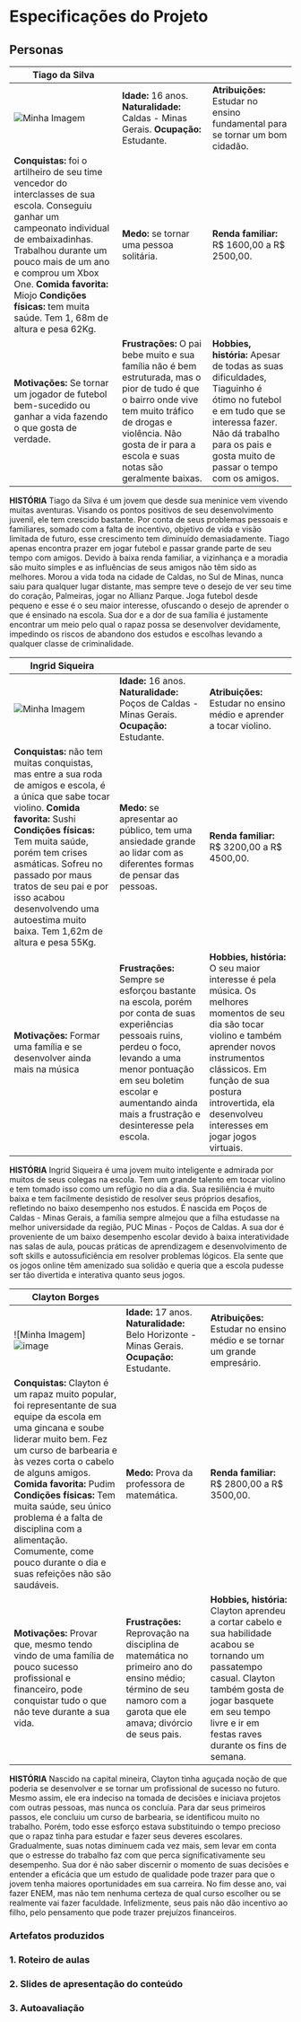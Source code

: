 # Especificações do Projeto


## Personas

| **Tiago da Silva** |                     |                             | 
|------------------|---------------------|-----------------------------|
| ![Minha Imagem](https://github.com/user-attachments/assets/91964465-6b1c-4c96-8d50-258c6ee3f8e2) | **Idade:** 16 anos. **Naturalidade:** Caldas - Minas Gerais. **Ocupação:** Estudante. | **Atribuições:** Estudar no ensino fundamental para se tornar um bom cidadão. |
**Conquistas:** foi o artilheiro de seu time vencedor do interclasses de sua escola. Conseguiu ganhar um campeonato individual de embaixadinhas. Trabalhou durante um pouco mais de um ano e comprou um Xbox One. **Comida favorita:** Miojo **Condições físicas:**  tem muita saúde. Tem 1, 68m de altura e pesa 62Kg.     |**Medo:** se tornar uma pessoa solitária. |**Renda familiar:** R$ 1600,00 a R$ 2500,00.
|**Motivações:** Se tornar um jogador de futebol bem-sucedido ou ganhar a vida fazendo o que gosta de verdade.  |**Frustrações:** O pai bebe muito e sua família não é bem estruturada, mas o pior de tudo é que o bairro onde vive tem muito tráfico de drogas e violência. Não gosta de ir para a escola e suas notas são geralmente baixas.  |**Hobbies, história:** Apesar de todas as suas dificuldades, Tiaguinho é ótimo no futebol e em tudo que se interessa fazer. Não dá trabalho para os pais e gosta muito de passar o tempo com os amigos.


**HISTÓRIA**
Tiago da Silva é um jovem que desde sua meninice vem vivendo muitas aventuras. Visando os pontos positivos de seu desenvolvimento juvenil, ele tem crescido bastante. Por conta de seus problemas pessoais e familiares, somado com a falta de incentivo, objetivo de vida e visão limitada de futuro, esse crescimento tem diminuído demasiadamente. Tiago apenas encontra prazer em jogar futebol e passar grande parte de seu tempo com amigos. Devido à baixa renda familiar, a vizinhança e a moradia são muito simples e as influências de seus amigos não têm sido as melhores. Morou a vida toda na cidade de Caldas, no Sul de Minas, nunca saiu para qualquer lugar distante, mas sempre teve o desejo de ver seu time do coração, Palmeiras, jogar no Allianz Parque. Joga futebol desde pequeno e esse é o seu maior interesse, ofuscando o desejo de aprender o que é ensinado na escola. Sua dor e a dor de sua família é justamente encontrar um meio pelo qual o rapaz possa se desenvolver devidamente, impedindo os riscos de abandono dos estudos e escolhas levando a qualquer classe de criminalidade.


| **Ingrid Siqueira** |                     |                             | 
|------------------|---------------------|-----------------------------|
| ![Minha Imagem](https://github.com/user-attachments/assets/045f6571-eabd-4227-8cf4-1138806d604f)| **Idade:** 16 anos. **Naturalidade:** Poços de Caldas - Minas Gerais. **Ocupação:** Estudante. | **Atribuições:** Estudar no ensino médio e aprender a tocar violino. |
**Conquistas:** não tem muitas conquistas, mas entre a sua roda de amigos e escola, é a única que sabe tocar violino. **Comida favorita:** Sushi **Condições físicas:**  Tem muita saúde, porém tem crises asmáticas. Sofreu no passado por maus tratos de seu pai e por isso acabou desenvolvendo uma autoestima muito baixa. Tem 1,62m de altura e pesa 55Kg.  |**Medo:** se apresentar ao público, tem uma ansiedade grande ao lidar com as diferentes formas de pensar das pessoas. |**Renda familiar:** R$ 3200,00 a R$ 4500,00.
|**Motivações:** Formar uma família e se desenvolver ainda mais na música  |**Frustrações:** Sempre se esforçou bastante na escola, porém por conta de suas experiências pessoais ruins, perdeu o foco, levando a uma menor pontuação em seu boletim escolar e aumentando ainda mais a frustração e desinteresse pela escola.  |**Hobbies, história:** O seu maior interesse é pela música. Os melhores momentos de seu dia são tocar violino e também aprender novos instrumentos clássicos. Em função de sua postura introvertida, ela desenvolveu interesses em jogar jogos virtuais.


**HISTÓRIA**
Ingrid Siqueira é uma jovem muito inteligente e admirada por muitos de seus colegas na escola. Tem um grande talento em tocar violino e tem tomado isso como um refúgio no dia a dia. Sua resiliência é muito baixa e tem facilmente desistido de resolver seus próprios desafios, refletindo no baixo desempenho nos estudos. É nascida em Poços de Caldas - Minas Gerais, a família sempre almejou que a filha estudasse na melhor universidade da região, PUC Minas - Poços de Caldas. A sua dor é proveniente de um baixo desempenho escolar devido à baixa interatividade nas salas de aula, poucas práticas de aprendizagem e desenvolvimento de soft skills e autossuficiência em resolver problemas lógicos. Ela sente que os jogos online têm amenizado sua solidão e queria que a escola pudesse ser tão divertida e interativa quanto seus jogos.


| **Clayton Borges** |                     |                             | 
|------------------|---------------------|-----------------------------|
| ![Minha Imagem]![image](https://github.com/user-attachments/assets/3beecf34-7cb1-4cf0-a0f2-90665b022abb)| **Idade:** 17 anos. **Naturalidade:** Belo Horizonte - Minas Gerais. **Ocupação:** Estudante. | **Atribuições:** Estudar no ensino médio e se tornar um grande empresário. |
**Conquistas:** Clayton é um rapaz muito popular, foi representante de sua equipe da escola em uma gincana e soube liderar muito bem. Fez um curso de barbearia e às vezes corta o cabelo de alguns amigos. **Comida favorita:** Pudim **Condições físicas:**  Tem muita saúde, seu único problema é a falta de disciplina com a alimentação. Comumente, come pouco durante o dia e suas refeições não são saudáveis.     |**Medo:** Prova da professora de matemática. |**Renda familiar:** R$ 2800,00 a R$ 3500,00.
|**Motivações:** Provar que, mesmo tendo vindo de uma família de pouco sucesso profissional e financeiro, pode conquistar tudo o que não teve durante a sua vida.  |**Frustrações:** Reprovação na disciplina de matemática no primeiro ano do ensino médio; término de seu namoro com a garota que ele amava; divórcio de seus pais.  |**Hobbies, história:** Clayton aprendeu a cortar cabelo e sua habilidade acabou se tornando um passatempo casual. Clayton também gosta de jogar basquete em seu tempo livre e ir em festas raves durante os fins de semana.


**HISTÓRIA**
Nascido na capital mineira, Clayton tinha aguçada noção de que poderia se desenvolver e se tornar um profissional de sucesso no futuro. Mesmo assim, ele era indeciso na tomada de decisões e iniciava projetos com outras pessoas, mas nunca os concluía. Para dar seus primeiros passos, ele concluiu um curso de barbearia, se identificou muito no trabalho. Porém, todo esse esforço estava substituindo o tempo precioso que o rapaz tinha para estudar e fazer seus deveres escolares. Gradualmente, suas notas diminuem cada vez mais, sem levar em conta que o estresse do trabalho faz com que perca significativamente seu desempenho. Sua dor é não saber discernir o momento de suas decisões e entender a eficácia que um estudo de qualidade pode trazer para que o jovem tenha maiores oportunidades em sua carreira. No fim desse ano, vai fazer ENEM, mas não tem nenhuma certeza de qual curso escolher ou se realmente vai fazer faculdade. Infelizmente, seus pais não dão incentivo ao filho, pelo pensamento que pode trazer prejuízos financeiros.

### Artefatos produzidos

### 1. Roteiro de aulas

### 2. Slides de apresentação do conteúdo

### 3. Autoavaliação
